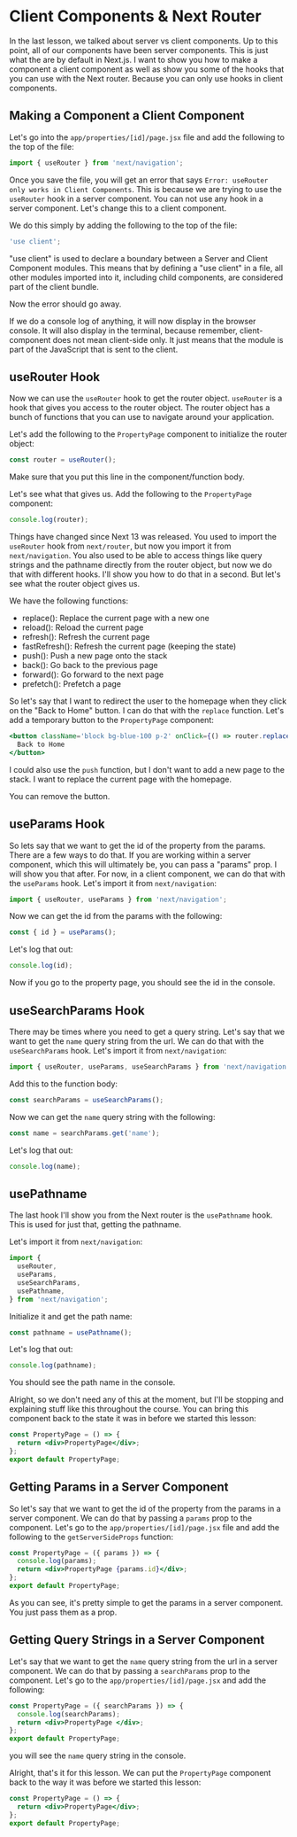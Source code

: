 # Client Components & Next Router

In the last lesson, we talked about server vs client components. Up to this point, all of our components have been server components. This is just what the are by default in Next.js. I want to show you how to make a component a client component as well as show you some of the hooks that you can use with the Next router. Because you can only use hooks in client components.

## Making a Component a Client Component

Let's go into the `app/properties/[id]/page.jsx` file and add the following to the top of the file:

```jsx
import { useRouter } from 'next/navigation';
```

Once you save the file, you will get an error that says `Error: useRouter only works in Client Components`. This is because we are trying to use the `useRouter` hook in a server component. You can not use any hook in a server component. Let's change this to a client component.

We do this simply by adding the following to the top of the file:

```jsx
'use client';
```

"use client" is used to declare a boundary between a Server and Client Component modules. This means that by defining a "use client" in a file, all other modules imported into it, including child components, are considered part of the client bundle.

Now the error should go away.

If we do a console log of anything, it will now display in the browser console. It will also display in the terminal, because remember, client-component does not mean client-side only. It just means that the module is part of the JavaScript that is sent to the client.

## useRouter Hook

Now we can use the `useRouter` hook to get the router object. `useRouter` is a hook that gives you access to the router object. The router object has a bunch of functions that you can use to navigate around your application.

Let's add the following to the `PropertyPage` component to initialize the router object:

```jsx
const router = useRouter();
```

Make sure that you put this line in the component/function body.

Let's see what that gives us. Add the following to the `PropertyPage` component:

```jsx
console.log(router);
```

Things have changed since Next 13 was released. You used to import the `useRouter` hook from `next/router`, but now you import it from `next/navigation`. You also used to be able to access things like query strings and the pathname directly from the router object, but now we do that with different hooks. I'll show you how to do that in a second. But let's see what the router object gives us.

We have the following functions:

- replace(): Replace the current page with a new one
- reload(): Reload the current page
- refresh(): Refresh the current page
- fastRefresh(): Refresh the current page (keeping the state)
- push(): Push a new page onto the stack
- back(): Go back to the previous page
- forward(): Go forward to the next page
- prefetch(): Prefetch a page

So let's say that I want to redirect the user to the homepage when they click on the "Back to Home" button. I can do that with the `replace` function. Let's add a temporary button to the `PropertyPage` component:

```jsx
<button className='block bg-blue-100 p-2' onClick={() => router.replace('/')}>
  Back to Home
</button>
```

I could also use the `push` function, but I don't want to add a new page to the stack. I want to replace the current page with the homepage.

You can remove the button.

## useParams Hook

So lets say that we want to get the id of the property from the params. There are a few ways to do that. If you are working within a server component, which this will ultimately be, you can pass a "params" prop. I will show you that after. For now, in a client component, we can do that with the `useParams` hook. Let's import it from `next/navigation`:

```jsx
import { useRouter, useParams } from 'next/navigation';
```

Now we can get the id from the params with the following:

```jsx
const { id } = useParams();
```

Let's log that out:

```jsx
console.log(id);
```

Now if you go to the property page, you should see the id in the console.

## useSearchParams Hook

There may be times where you need to get a query string. Let's say that we want to get the `name` query string from the url. We can do that with the `useSearchParams` hook. Let's import it from `next/navigation`:

```jsx
import { useRouter, useParams, useSearchParams } from 'next/navigation';
```

Add this to the function body:

```jsx
const searchParams = useSearchParams();
```

Now we can get the `name` query string with the following:

```jsx
const name = searchParams.get('name');
```

Let's log that out:

```jsx
console.log(name);
```

## usePathname

The last hook I'll show you from the Next router is the `usePathname` hook. This is used for just that, getting the pathname.

Let's import it from `next/navigation`:

```jsx
import {
  useRouter,
  useParams,
  useSearchParams,
  usePathname,
} from 'next/navigation';
```

Initialize it and get the path name:

```jsx
const pathname = usePathname();
```

Let's log that out:

```jsx
console.log(pathname);
```

You should see the path name in the console.

Alright, so we don't need any of this at the moment, but I'll be stopping and explaining stuff like this throughout the course. You can bring this component back to the state it was in before we started this lesson:

```jsx
const PropertyPage = () => {
  return <div>PropertyPage</div>;
};
export default PropertyPage;
```

## Getting Params in a Server Component

So let's say that we want to get the id of the property from the params in a server component. We can do that by passing a `params` prop to the component. Let's go to the `app/properties/[id]/page.jsx` file and add the following to the `getServerSideProps` function:

```jsx
const PropertyPage = ({ params }) => {
  console.log(params);
  return <div>PropertyPage {params.id}</div>;
};
export default PropertyPage;
```

As you can see, it's pretty simple to get the params in a server component. You just pass them as a prop.

## Getting Query Strings in a Server Component

Let's say that we want to get the `name` query string from the url in a server component. We can do that by passing a `searchParams` prop to the component. Let's go to the `app/properties/[id]/page.jsx` and add the following:

```jsx
const PropertyPage = ({ searchParams }) => {
  console.log(searchParams);
  return <div>PropertyPage </div>;
};
export default PropertyPage;
```

you will see the `name` query string in the console.

Alright, that's it for this lesson. We can put the `PropertyPage` component back to the way it was before we started this lesson:

```jsx
const PropertyPage = () => {
  return <div>PropertyPage</div>;
};
export default PropertyPage;
```
